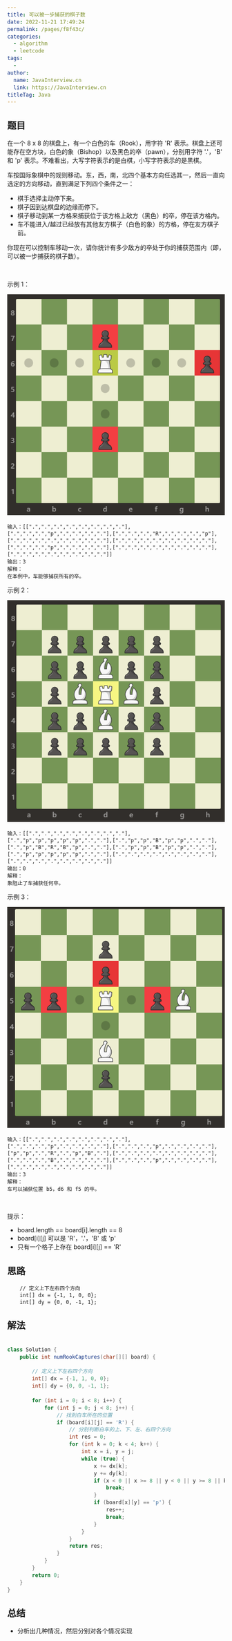 ```yaml
---
title: 可以被一步捕获的棋子数
date: 2022-11-21 17:49:24
permalink: /pages/f8f43c/
categories:
  - algorithm
  - leetcode
tags:
  - 
author: 
  name: JavaInterview.cn
  link: https://JavaInterview.cn
titleTag: Java
---
```


## 题目

在一个 8 x 8 的棋盘上，有一个白色的车（Rook），用字符 'R' 表示。棋盘上还可能存在空方块，白色的象（Bishop）以及黑色的卒（pawn），分别用字符 '.'，'B' 和 'p' 表示。不难看出，大写字符表示的是白棋，小写字符表示的是黑棋。

车按国际象棋中的规则移动。东，西，南，北四个基本方向任选其一，然后一直向选定的方向移动，直到满足下列四个条件之一：

- 棋手选择主动停下来。
- 棋子因到达棋盘的边缘而停下。
- 棋子移动到某一方格来捕获位于该方格上敌方（黑色）的卒，停在该方格内。
- 车不能进入/越过已经放有其他友方棋子（白色的象）的方格，停在友方棋子前。

你现在可以控制车移动一次，请你统计有多少敌方的卒处于你的捕获范围内（即，可以被一步捕获的棋子数）。

 

示例 1：

![](/media/pictures/leetcode/1253_example_1_improved.png)


    输入：[[".",".",".",".",".",".",".","."],[".",".",".","p",".",".",".","."],[".",".",".","R",".",".",".","p"],[".",".",".",".",".",".",".","."],[".",".",".",".",".",".",".","."],[".",".",".","p",".",".",".","."],[".",".",".",".",".",".",".","."],[".",".",".",".",".",".",".","."]]
    输出：3
    解释：
    在本例中，车能够捕获所有的卒。
示例 2：

![](/media/pictures/leetcode/1253_example_2_improved.png)


    输入：[[".",".",".",".",".",".",".","."],[".","p","p","p","p","p",".","."],[".","p","p","B","p","p",".","."],[".","p","B","R","B","p",".","."],[".","p","p","B","p","p",".","."],[".","p","p","p","p","p",".","."],[".",".",".",".",".",".",".","."],[".",".",".",".",".",".",".","."]]
    输出：0
    解释：
    象阻止了车捕获任何卒。
示例 3：

![](/media/pictures/leetcode/1253_example_3_improved.png)


    输入：[[".",".",".",".",".",".",".","."],[".",".",".","p",".",".",".","."],[".",".",".","p",".",".",".","."],["p","p",".","R",".","p","B","."],[".",".",".",".",".",".",".","."],[".",".",".","B",".",".",".","."],[".",".",".","p",".",".",".","."],[".",".",".",".",".",".",".","."]]
    输出：3
    解释： 
    车可以捕获位置 b5，d6 和 f5 的卒。
 

提示：

- board.length == board[i].length == 8
- board[i][j] 可以是 'R'，'.'，'B' 或 'p'
- 只有一个格子上存在 board[i][j] == 'R'


## 思路

        // 定义上下左右四个方向
        int[] dx = {-1, 1, 0, 0};
        int[] dy = {0, 0, -1, 1};

## 解法
```java

class Solution {
    public int numRookCaptures(char[][] board) {

        // 定义上下左右四个方向
        int[] dx = {-1, 1, 0, 0};
        int[] dy = {0, 0, -1, 1};
       
        for (int i = 0; i < 8; i++) {
            for (int j = 0; j < 8; j++) {
                // 找到白车所在的位置
                if (board[i][j] == 'R') {
                    // 分别判断白车的上、下、左、右四个方向
                    int res = 0;
                    for (int k = 0; k < 4; k++) {
                        int x = i, y = j;
                        while (true) {
                            x += dx[k];
                            y += dy[k];
                            if (x < 0 || x >= 8 || y < 0 || y >= 8 || board[x][y] == 'B') {
                                break;
                            }
                            if (board[x][y] == 'p') {
                                res++;
                                break;
                            }
                        }
                    }
                    return res;
                }
            }
        }
        return 0;
    }
}
```

## 总结

- 分析出几种情况，然后分别对各个情况实现 
